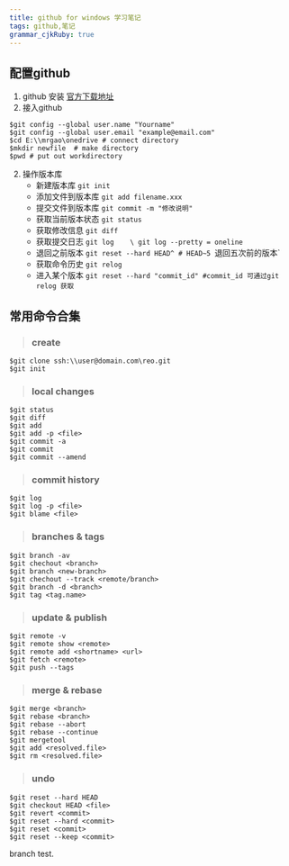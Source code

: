 ```yaml
---
title: github for windows 学习笔记
tags: github,笔记
grammar_cjkRuby: true
---
```


## 配置github
1. github 安装 [官方下载地址][1]
2. 接入github 
>
```{github}
$git config --global user.name "Yourname"
$git config --global user.email "example@email.com"
$cd E:\\mrgao\onedrive # connect directory
$mkdir newfile  # make directory
$pwd # put out workdirectory
```


2. 操作版本库
    + 新建版本库        `git init`
    + 添加文件到版本库  `git add filename.xxx`
    + 提交文件到版本库  `git commit -m "修改说明"`
    + 获取当前版本状态  `git status`
    + 获取修改信息      `git diff`
    + 获取提交日志      `git log    \ git log --pretty = oneline`
    + 退回之前版本      `git reset --hard HEAD^ # HEAD~5 `退回五次前的版本`
    + 获取命令历史      `git relog`
    + 进入某个版本      `git reset --hard "commit_id" #commit_id 可通过git relog 获取`

## 常用命令合集
>### create
```
$git clone ssh:\\user@domain.com\reo.git
$git init
```
>### local changes
```
$git status
$git diff
$git add
$git add -p <file>
$git commit -a
$git commit
$git commit --amend
```
>### commit history
```
$git log
$git log -p <file>
$git blame <file>
```
>### branches & tags
```
$git branch -av
$git chechout <branch>
$git branch <new-branch>
$git chechout --track <remote/branch>
$git branch -d <branch>
$git tag <tag.name>
```
>### update & publish
```
$git remote -v
$git remote show <remote>
$git remote add <shortname> <url>
$git fetch <remote>
$git push --tags
```
>### merge & rebase
```
$git merge <branch>
$git rebase <branch>
$git rebase --abort
$git rebase --continue
$git mergetool
$git add <resolved.file>
$git rm <resolved.file>
```
>### undo
```
$git reset --hard HEAD
$git checkout HEAD <file>
$git revert <commit>
$git reset --hard <commit>
$git reset <commit>
$git reset --keep <commit>
```
branch test.

  [1]: https://git-for-windows.github.io/